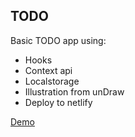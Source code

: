 ## TODO

Basic TODO app using:

- Hooks
- Context api
- Localstorage
- Illustration from unDraw
- Deploy to netlify

[Demo](https://eager-cori-bee4df.netlify.app/)

